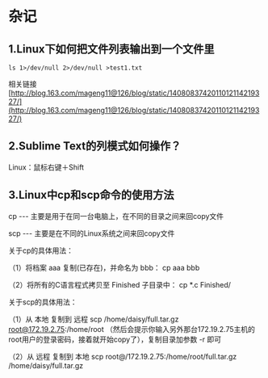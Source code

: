 杂记
=====

1.Linux下如何把文件列表输出到一个文件里
--
    ls 1>/dev/null 2>/dev/null >test1.txt


   相关链接
[http://blog.163.com/mageng11@126/blog/static/1408083742011012114219327/](http://blog.163.com/mageng11@126/blog/static/1408083742011012114219327/)

2.Sublime Text的列模式如何操作？
--

   Linux：鼠标右键＋Shift

3.Linux中cp和scp命令的使用方法
--

cp --- 主要是用于在同一台电脑上，在不同的目录之间来回copy文件 

scp --- 主要是在不同的Linux系统之间来回copy文件

关于cp的具体用法：

（1）将档案 aaa 复制(已存在)，并命名为 bbb：  cp aaa bbb
 
（2）将所有的C语言程式拷贝至 Finished 子目录中：  cp *.c Finished/

关于scp的具体用法：

（1）从 本地 复制到 远程  scp /home/daisy/full.tar.gz root@172.19.2.75:/home/root （然后会提示你输入另外那台172.19.2.75主机的root用户的登录密码，接着就开始copy了），复制目录加参数 -r 即可   

（2）从 远程 复制到 本地  scp root@/172.19.2.75:/home/root/full.tar.gz /home/daisy/full.tar.gz


